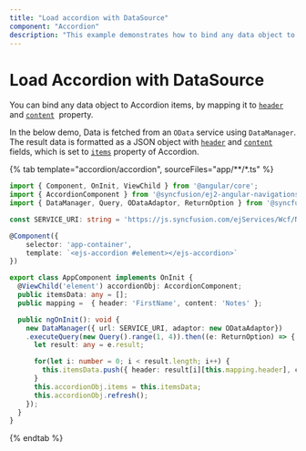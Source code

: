 ```yaml
---
title: "Load accordion with DataSource"
component: "Accordion"
description: "This example demonstrates how to bind any data object to accordion items in the Essential JS 2 Accordion control."
---
```


# Load Accordion with DataSource

You can bind any data object to Accordion items, by mapping it to [`header`](../../api/accordion/accordionItem#header)
and [`content`](../../api/accordion/accordionItem#content)&nbsp; property.

In the below demo, Data is fetched from an `OData` service using `DataManager`. The result data is formatted as a
JSON object with [`header`](../../api/accordion/accordionItem#header) and [`content`](../../api/accordion/accordionItem#content)
fields, which is set to [`items`](../../api/accordion#items) property of Accordion.

{% tab template="accordion/accordion", sourceFiles="app/**/*.ts" %}

```typescript
import { Component, OnInit, ViewChild } from '@angular/core';
import { AccordionComponent } from '@syncfusion/ej2-angular-navigations';
import { DataManager, Query, ODataAdaptor, ReturnOption } from '@syncfusion/ej2-data';

const SERVICE_URI: string = 'https://js.syncfusion.com/ejServices/Wcf/Northwind.svc/Employees';

@Component({
    selector: 'app-container',
    template: `<ejs-accordion #element></ejs-accordion>`
})

export class AppComponent implements OnInit {
  @ViewChild('element') accordionObj: AccordionComponent;
  public itemsData: any = [];
  public mapping =  { header: 'FirstName', content: 'Notes' };

  public ngOnInit(): void {
    new DataManager({ url: SERVICE_URI, adaptor: new ODataAdaptor})
    .executeQuery(new Query().range(1, 4)).then((e: ReturnOption) => {
      let result: any = e.result;

      for(let i: number = 0; i < result.length; i++) {
        this.itemsData.push({ header: result[i][this.mapping.header], content: result[i][this.mapping.content] });
      }
      this.accordionObj.items = this.itemsData;
      this.accordionObj.refresh();
    });
  }
}

```

{% endtab %}
